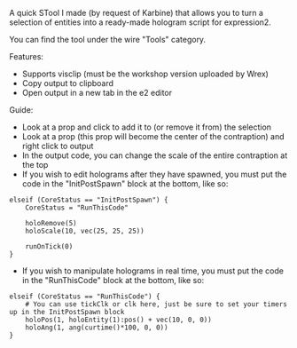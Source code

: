 
A quick STool I made (by request of Karbine) that allows you to turn a selection of entities into a ready-made hologram script for expression2.

You can find the tool under the wire "Tools" category.

Features:
- Supports visclip (must be the workshop version uploaded by Wrex)
- Copy output to clipboard
- Open output in a new tab in the e2 editor

Guide:
- Look at a prop and click to add it to (or remove it from) the selection
- Look at a prop (this prop will become the center of the contraption) and right click to output
- In the output code, you can change the scale of the entire contraption at the top
- If you wish to edit holograms after they have spawned, you must put the code in the "InitPostSpawn" block at the bottom, like so:
```
elseif (CoreStatus == "InitPostSpawn") {
    CoreStatus = "RunThisCode"
    
    holoRemove(5)
    holoScale(10, vec(25, 25, 25))
    
    runOnTick(0)
}
```

- If you wish to manipulate holograms in real time, you must put the code in the "RunThisCode" block at the bottom, like so:
```
elseif (CoreStatus == "RunThisCode") {
    # You can use tickClk or clk here, just be sure to set your timers up in the InitPostSpawn block
    holoPos(1, holoEntity(1):pos() + vec(10, 0, 0))
    holoAng(1, ang(curtime()*100, 0, 0))
}
```


